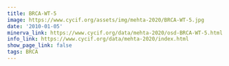 ```yaml
---
title: BRCA-WT-5
image: https://www.cycif.org/assets/img/mehta-2020/BRCA-WT-5.jpg
date: '2010-01-05'
minerva_link: https://www.cycif.org/data/mehta-2020/osd-BRCA-WT-5.html
info_link: https://www.cycif.org/data/mehta-2020/index.html
show_page_link: false
tags: BRCA
---
```

